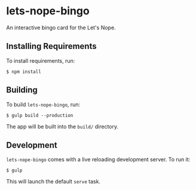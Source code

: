 lets-nope-bingo
===============

An interactive bingo card for the Let's Nope.


Installing Requirements
-----------------------

To install requirements, run:

```
$ npm install
```


Building
--------

To build `lets-nope-bingo`, run:

```
$ gulp build --production
```

The app will be built into the `build/` directory.


Development
-----------

`lets-nope-bingo` comes with a live reloading development server. To run it:

```
$ gulp
```

This will launch the default `serve` task.
